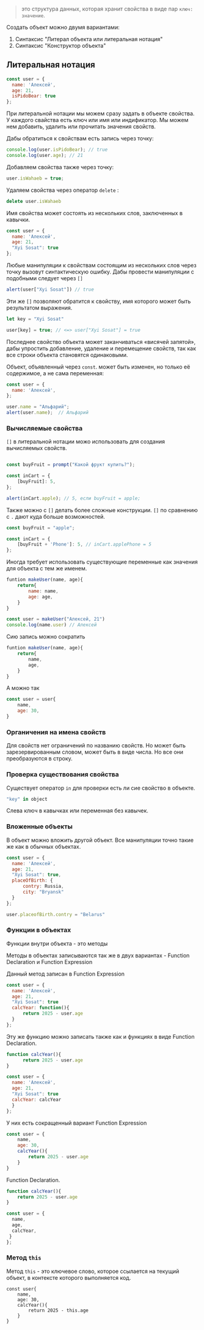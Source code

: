 >это структура данных, которая хранит свойства в виде пар `ключ: значение`.

Создать объект можно двумя вариантами:
1. Синтаксис "Литерал объекта или литеральная нотация"
2. Синтаксис "Конструктор объекта"

##  Литеральная нотация

```javascript
const user = {
  name: 'Алексей',
  age: 21,
  isPidoBear: true
};
```

При литеральной нотации мы можем сразу задать в объекте свойства. У каждого свайства есть ключ или имя или индификатор. Мы можем нем добавить, удалить или прочитать значения свойств.

Дабы обратиться к свойствам есть запись через точку:
```js
console.log(user.isPidoBear); // true
console.log(user.age); // 21 
```

Добавляем свойства также через точку:
```js
user.isWahaeb = true;
```

Удаляем свойства через оператор `delete` :
```js 
delete user.isWahaeb 
```

Имя свойства может состоять из нескольких слов, заключенных в кавычки.
```js
const user = {
  name: 'Алексей',
  age: 21,
  "Xyi Sosat": true
};
```

Любые манипуляции к свойствам состоящим из нескольких слов через точку вызовут синтактическую ошибку. Дабы провести манипуляции с подобными следует через `[]`

```js
alert(user["Xyi Sosat"]) // true
```

Эти же `[]` позволяют обратится к свойству, имя которого может быть результатом выражения.

```js
let key = "Xyi Sosat"

user[key] = true; // <=> user["Xyi Sosat"] = true
```

Последнее свойство объекта может заканчиваться «висячей запятой», дабы упростить добавление, удаление и перемещение свойств, так как все строки объекта становятся одинаковыми.

Объект, объявленный через `const`. может быть изменен, но только её содержимое, а не сама переменная:

```js
const user = {
  name: 'Алексей',
};

user.name = "Альфарий";
alert(user.name);  // Альфарий
```

### Вычисляемые свойства

`[]` в литеральной нотации можо использовать для создания вычисляемых свойств. 

```js

const buyFruit = prompt("Какой фрукт купить?");

const inCart = {
	[buyFruit]: 5,
};

alert(inCart.apple); // 5, если buyFruit = apple;  
```

Также можно с `[]` делать более сложные конструкции. `[]` по сравнению с `.` дают куда больше возможностей.

``` js
const buyFruit = "apple";

const inCart = {
	[buyFruit + 'Phone']: 5, // inCart.applePhone = 5
};
```

Иногда требует использовать существующие переменные как значения для объекта с тем же именем.

``` js
funtion makeUser(name, age){
	return{
		name: name,
		age: age,
 	}
} 

const user = makeUser("Алексей, 21")
console.log(name.user) // Алексей
``` 

Сию запись можно сократить

``` js
funtion makeUser(name, age){
	return{
		name,
		age,
 	}
} 
``` 

А можно так 

``` js
const user = user{
	name,
	age: 30,
} 

``` 

### Органичения на имена свойств

Для свойств нет ограничений по названию свойств. Но может быть зарезервированным словом, может быть в виде числа. Но все они преобразуются в строку.

### Проверка существования свойства

Существует оператор `in` для проверки есть ли сие свойство в объекте.
```javascript
"key" in object
```

Слева ключ в кавычках или переменная без кавычек.

### Вложенные объекты

В объект можно вложить другой объект. Все манипуляции точно такие же как в обычных объектах.

```js 
const user = {
  name: 'Алексей',
  age: 21,
  "Xyi Sosat": true,
  placeOfBirth: {
	  contry: Russia,
	  city: "Bryansk"
  }
};

user.placeofBirth.contry = "Belarus"
```

### Функции в объектах 
Функции внутри объекта - это методы

Методы в объектах записываются так же в двух вариантах - Function Declaration и Function Expression

Данный метод записан в Function Expression
```js
const user = {
  name: 'Алексей',
  age: 21,
  "Xyi Sosat": true
  calcYear: function(){
	  return 2025 - user.age 
  }
};
```


Эту же функцию можно записать также как и функциях в виде Function Declaration. 
```js
function calcYear(){
	  return 2025 - user.age 
}

const user = {
  name: 'Алексей',
  age: 21,
  "Xyi Sosat": true
  calcYear: calcYear 
  }
};
```

У них есть сокращенный вариант
Function Expression
``` js
const user = {
	name,
	age: 30,
	calcYear(){
		return 2025 - user.age
	}
} 
```

Function Declaration.
```js
function calcYear(){
	return 2025 - user.age
}

const user = {
  name,
  age,
  calcYear,
 }
};
```

### Метод `this`
Метод `this` - это ключевое слово, которое ссылается на текущий объект, в контексте которого выполняется код. 

``` JS
сonst user{
	name,
	age: 30,
	calcYear(){
		return 2025 - this.age
	}
}
```